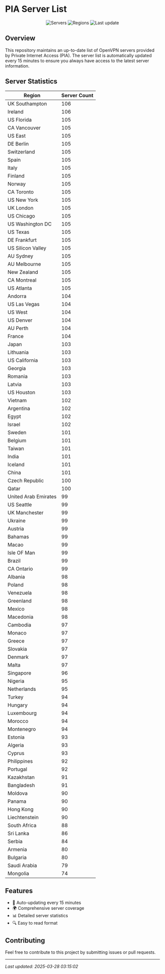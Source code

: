# PIA Server List

<div align="center">

![Servers](https://img.shields.io/badge/servers-9,573-blue)
![Regions](https://img.shields.io/badge/regions-97-blue)
![Last update](https://img.shields.io/badge/Last_Updated-March_27_2025_22:15_EST-blue)

</div>

## Overview
This repository maintains an up-to-date list of OpenVPN servers provided by Private Internet Access (PIA). The server list is automatically updated every 15 minutes to ensure you always have access to the latest server information.

## Server Statistics
| Region | Server Count |
|--------|--------------|
| UK Southampton                 | 106          |
| Ireland                        | 106          |
| US Florida                     | 105          |
| CA Vancouver                   | 105          |
| US East                        | 105          |
| DE Berlin                      | 105          |
| Switzerland                    | 105          |
| Spain                          | 105          |
| Italy                          | 105          |
| Finland                        | 105          |
| Norway                         | 105          |
| CA Toronto                     | 105          |
| US New York                    | 105          |
| UK London                      | 105          |
| US Chicago                     | 105          |
| US Washington DC               | 105          |
| US Texas                       | 105          |
| DE Frankfurt                   | 105          |
| US Silicon Valley              | 105          |
| AU Sydney                      | 105          |
| AU Melbourne                   | 105          |
| New Zealand                    | 105          |
| CA Montreal                    | 105          |
| US Atlanta                     | 105          |
| Andorra                        | 104          |
| US Las Vegas                   | 104          |
| US West                        | 104          |
| US Denver                      | 104          |
| AU Perth                       | 104          |
| France                         | 104          |
| Japan                          | 103          |
| Lithuania                      | 103          |
| US California                  | 103          |
| Georgia                        | 103          |
| Romania                        | 103          |
| Latvia                         | 103          |
| US Houston                     | 103          |
| Vietnam                        | 102          |
| Argentina                      | 102          |
| Egypt                          | 102          |
| Israel                         | 102          |
| Sweden                         | 101          |
| Belgium                        | 101          |
| Taiwan                         | 101          |
| India                          | 101          |
| Iceland                        | 101          |
| China                          | 101          |
| Czech Republic                 | 100          |
| Qatar                          | 100          |
| United Arab Emirates           | 99           |
| US Seattle                     | 99           |
| UK Manchester                  | 99           |
| Ukraine                        | 99           |
| Austria                        | 99           |
| Bahamas                        | 99           |
| Macao                          | 99           |
| Isle OF Man                    | 99           |
| Brazil                         | 99           |
| CA Ontario                     | 99           |
| Albania                        | 98           |
| Poland                         | 98           |
| Venezuela                      | 98           |
| Greenland                      | 98           |
| Mexico                         | 98           |
| Macedonia                      | 98           |
| Cambodia                       | 97           |
| Monaco                         | 97           |
| Greece                         | 97           |
| Slovakia                       | 97           |
| Denmark                        | 97           |
| Malta                          | 97           |
| Singapore                      | 96           |
| Nigeria                        | 95           |
| Netherlands                    | 95           |
| Turkey                         | 94           |
| Hungary                        | 94           |
| Luxembourg                     | 94           |
| Morocco                        | 94           |
| Montenegro                     | 94           |
| Estonia                        | 93           |
| Algeria                        | 93           |
| Cyprus                         | 93           |
| Philippines                    | 92           |
| Portugal                       | 92           |
| Kazakhstan                     | 91           |
| Bangladesh                     | 91           |
| Moldova                        | 90           |
| Panama                         | 90           |
| Hong Kong                      | 90           |
| Liechtenstein                  | 90           |
| South Africa                   | 88           |
| Sri Lanka                      | 86           |
| Serbia                         | 84           |
| Armenia                        | 80           |
| Bulgaria                       | 80           |
| Saudi Arabia                   | 79           |
| Mongolia                       | 74           |

## Features
- 🔄 Auto-updating every 15 minutes
- 🌍 Comprehensive server coverage
- 📊 Detailed server statistics
- 🔍 Easy to read format

## Contributing
Feel free to contribute to this project by submitting issues or pull requests.

---
*Last updated: 2025-03-28 03:15:02*